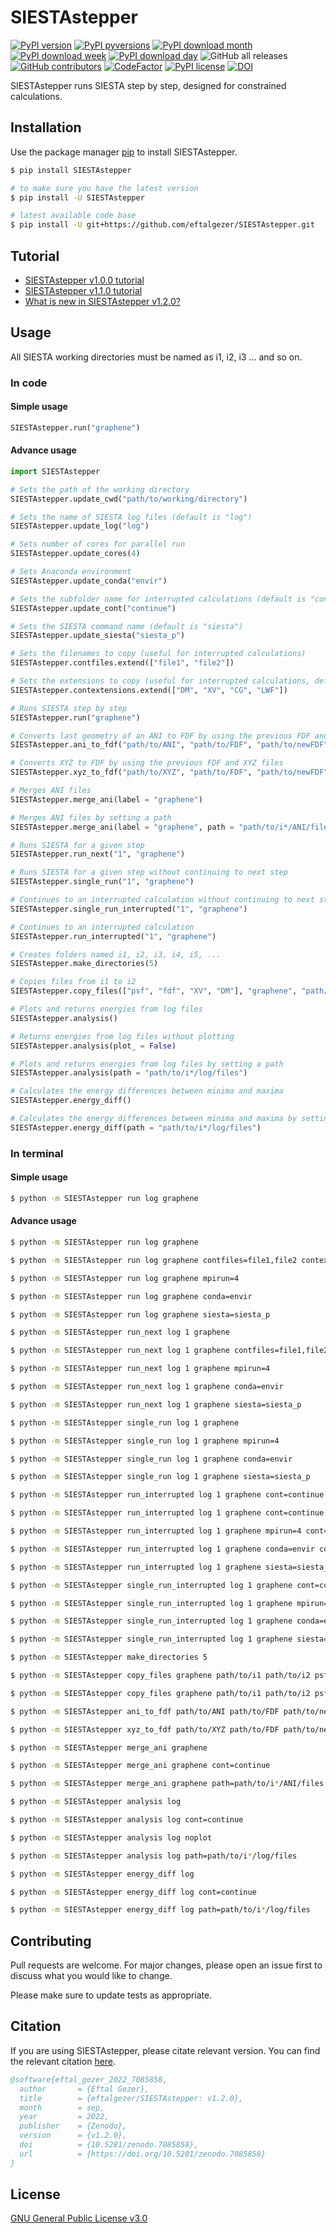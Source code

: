 # SIESTAstepper
[![PyPI version](https://badge.fury.io/py/SIESTAstepper.svg)](https://badge.fury.io/py/SIESTAstepper)
[![PyPI pyversions](https://img.shields.io/pypi/pyversions/SIESTAstepper.svg)](https://pypi.python.org/pypi/SIESTAstepper/)
[![PyPI download month](https://img.shields.io/pypi/dm/SIESTAstepper.svg)](https://pypi.python.org/pypi/SIESTAstepper/)
[![PyPI download week](https://img.shields.io/pypi/dw/SIESTAstepper.svg)](https://pypi.python.org/pypi/SIESTAstepper/)
[![PyPI download day](https://img.shields.io/pypi/dd/SIESTAstepper.svg)](https://pypi.python.org/pypi/SIESTAstepper/)
![GitHub all releases](https://img.shields.io/github/downloads/eftalgezer/SIESTAstepper/total?style=flat)
[![GitHub contributors](https://img.shields.io/github/contributors/eftalgezer/SIESTAstepper.svg)](https://github.com/eftalgezer/SIESTAstepper/graphs/contributors/)
[![CodeFactor](https://www.codefactor.io/repository/github/eftalgezer/siestastepper/badge)](https://www.codefactor.io/repository/github/eftalgezer/siestastepper)
[![PyPI license](https://img.shields.io/pypi/l/SIESTAstepper.svg)](https://pypi.python.org/pypi/SIESTAstepper/)
[![DOI](https://zenodo.org/badge/532944393.svg)](https://zenodo.org/badge/latestdoi/532944393)

SIESTAstepper runs SIESTA step by step, designed for constrained calculations.

## Installation

Use the package manager [pip](https://pip.pypa.io/en/stable/) to install SIESTAstepper.

```bash
$ pip install SIESTAstepper

# to make sure you have the latest version
$ pip install -U SIESTAstepper

# latest available code base
$ pip install -U git+https://github.com/eftalgezer/SIESTAstepper.git
```

## Tutorial

- [SIESTAstepper v1.0.0 tutorial](https://beyondthearistotelian.blogspot.com/2022/09/siestastepper-v100-tutorial.html)
- [SIESTAstepper v1.1.0 tutorial](https://beyondthearistotelian.blogspot.com/2022/09/siestastepper-v110-tutorial.html)
- [What is new in SIESTAstepper v1.2.0?](https://beyondthearistotelian.blogspot.com/2022/09/what-is-new-in-siestastepper-v120.html)

## Usage

All SIESTA working directories must be named as i1, i2, i3 ... and so on.

### In code

#### Simple usage

```python
SIESTAstepper.run("graphene")

```

#### Advance usage

```python
import SIESTAstepper

# Sets the path of the working directory
SIESTAstepper.update_cwd("path/to/working/directory")

# Sets the name of SIESTA log files (default is "log")
SIESTAstepper.update_log("log")

# Sets number of cores for parallel run
SIESTAstepper.update_cores(4)

# Sets Anaconda environment
SIESTAstepper.update_conda("envir")

# Sets the subfolder name for interrupted calculations (default is "continue")
SIESTAstepper.update_cont("continue")

# Sets the SIESTA command name (default is "siesta")
SIESTAstepper.update_siesta("siesta_p")

# Sets the filenames to copy (useful for interrupted calculations)
SIESTAstepper.contfiles.extend(["file1", "file2"])

# Sets the extensions to copy (useful for interrupted calculations, default is ["psf, "fdf"]
SIESTAstepper.contextensions.extend(["DM", "XV", "CG", "LWF"])

# Runs SIESTA step by step
SIESTAstepper.run("graphene")

# Converts last geometry of an ANI to FDF by using the previous FDF and ANI files
SIESTAstepper.ani_to_fdf("path/to/ANI", "path/to/FDF", "path/to/newFDF")

# Converts XYZ to FDF by using the previous FDF and XYZ files
SIESTAstepper.xyz_to_fdf("path/to/XYZ", "path/to/FDF", "path/to/newFDF")

# Merges ANI files
SIESTAstepper.merge_ani(label = "graphene")

# Merges ANI files by setting a path
SIESTAstepper.merge_ani(label = "graphene", path = "path/to/i*/ANI/files")

# Runs SIESTA for a given step
SIESTAstepper.run_next("1", "graphene")

# Runs SIESTA for a given step without continuing to next step
SIESTAstepper.single_run("1", "graphene")

# Continues to an interrupted calculation without continuing to next step
SIESTAstepper.single_run_interrupted("1", "graphene")

# Continues to an interrupted calculation
SIESTAstepper.run_interrupted("1", "graphene")

# Creates folders named i1, i2, i3, i4, i5, ...
SIESTAstepper.make_directories(5)

# Copies files from i1 to i2
SIESTAstepper.copy_files(["psf", "fdf", "XV", "DM"], "graphene", "path/to/i1", "path/to/i2")

# Plots and returns energies from log files
SIESTAstepper.analysis()

# Returns energies from log files without plotting
SIESTAstepper.analysis(plot_ = False)

# Plots and returns energies from log files by setting a path
SIESTAstepper.analysis(path = "path/to/i*/log/files")

# Calculates the energy differences between minima and maxima
SIESTAstepper.energy_diff()

# Calculates the energy differences between minima and maxima by setting a path
SIESTAstepper.energy_diff(path = "path/to/i*/log/files")
```

### In terminal

#### Simple usage

```sh
$ python -m SIESTAstepper run log graphene
```

#### Advance usage

```sh
$ python -m SIESTAstepper run log graphene

$ python -m SIESTAstepper run log graphene contfiles=file1,file2 contextensions=DM,XV,CG,LWF

$ python -m SIESTAstepper run log graphene mpirun=4

$ python -m SIESTAstepper run log graphene conda=envir

$ python -m SIESTAstepper run log graphene siesta=siesta_p

$ python -m SIESTAstepper run_next log 1 graphene

$ python -m SIESTAstepper run_next log 1 graphene contfiles=file1,file2 contextensions=DM,XV,CG,LWF

$ python -m SIESTAstepper run_next log 1 graphene mpirun=4

$ python -m SIESTAstepper run_next log 1 graphene conda=envir

$ python -m SIESTAstepper run_next log 1 graphene siesta=siesta_p

$ python -m SIESTAstepper single_run log 1 graphene

$ python -m SIESTAstepper single_run log 1 graphene mpirun=4

$ python -m SIESTAstepper single_run log 1 graphene conda=envir

$ python -m SIESTAstepper single_run log 1 graphene siesta=siesta_p

$ python -m SIESTAstepper run_interrupted log 1 graphene cont=continue

$ python -m SIESTAstepper run_interrupted log 1 graphene cont=continue contfiles=file1,file2 contextensions=DM,XV,CG,LWF

$ python -m SIESTAstepper run_interrupted log 1 graphene mpirun=4 cont=continue

$ python -m SIESTAstepper run_interrupted log 1 graphene conda=envir cont=continue

$ python -m SIESTAstepper run_interrupted log 1 graphene siesta=siesta_p cont=continue

$ python -m SIESTAstepper single_run_interrupted log 1 graphene cont=continue

$ python -m SIESTAstepper single_run_interrupted log 1 graphene mpirun=4 cont=continue

$ python -m SIESTAstepper single_run_interrupted log 1 graphene conda=envir cont=continue

$ python -m SIESTAstepper single_run_interrupted log 1 graphene siesta=siesta_p cont=continue

$ python -m SIESTAstepper make_directories 5

$ python -m SIESTAstepper copy_files graphene path/to/i1 path/to/i2 psf fdf XV DM

$ python -m SIESTAstepper copy_files graphene path/to/i1 path/to/i2 psf fdf XV DM

$ python -m SIESTAstepper ani_to_fdf path/to/ANI path/to/FDF path/to/newFDF

$ python -m SIESTAstepper xyz_to_fdf path/to/XYZ path/to/FDF path/to/newFDF

$ python -m SIESTAstepper merge_ani graphene

$ python -m SIESTAstepper merge_ani graphene cont=continue

$ python -m SIESTAstepper merge_ani graphene path=path/to/i*/ANI/files

$ python -m SIESTAstepper analysis log

$ python -m SIESTAstepper analysis log cont=continue

$ python -m SIESTAstepper analysis log noplot

$ python -m SIESTAstepper analysis log path=path/to/i*/log/files

$ python -m SIESTAstepper energy_diff log

$ python -m SIESTAstepper energy_diff log cont=continue

$ python -m SIESTAstepper energy_diff log path=path/to/i*/log/files

```

## Contributing
Pull requests are welcome. For major changes, please open an issue first to discuss what you would like to change.

Please make sure to update tests as appropriate.

## Citation
If you are using SIESTAstepper, please citate relevant version. You can find the relevant citation [here](https://doi.org/10.5281/zenodo.7051271).

```bibtex
@software{eftal_gezer_2022_7085858,
  author       = {Eftal Gezer},
  title        = {eftalgezer/SIESTAstepper: v1.2.0},
  month        = sep,
  year         = 2022,
  publisher    = {Zenodo},
  version      = {v1.2.0},
  doi          = {10.5281/zenodo.7085858},
  url          = {https://doi.org/10.5281/zenodo.7085858}
}
```

## License
[GNU General Public License v3.0](https://github.com/eftalgezer/SIESTAstepper/blob/master/LICENSE) 
